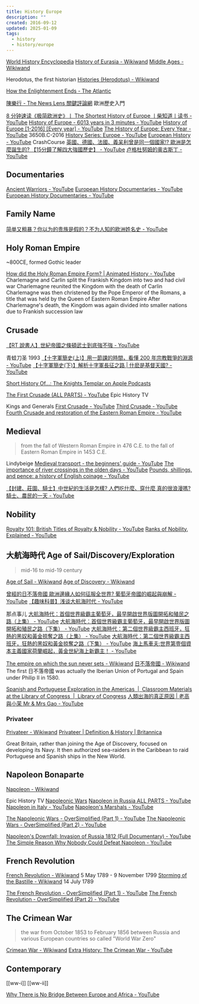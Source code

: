 ```yaml
---
title: History Europe
description: ""
created: 2016-09-12
updated: 2025-01-09
tags:
  - history
  - history/europe
---
```


[World History Encyclopedia](https://www.worldhistory.org/)
[History of Eurasia - Wikiwand](https://www.wikiwand.com/en/History_of_Eurasia)
[Middle Ages - Wikiwand](https://www.wikiwand.com/en/Middle_Ages)

Herodotus, the first historian
[Histories (Herodotus) - Wikiwand](<https://www.wikiwand.com/en/Histories_(Herodotus)>)

[How the Enlightenment Ends - The Atlantic](https://www.theatlantic.com/magazine/archive/2018/06/henry-kissinger-ai-could-mean-the-end-of-human-history/559124/)

[陳樂行 - The News Lens 關鍵評論網](https://www.thenewslens.com/author/Henry%20Chan) 歐洲歷史入門

[8 分钟速读《极简欧洲史》丨 The Shortest History of Europe 丨柴知道丨读书 - YouTube](https://www.youtube.com/watch?v=jBwHvGZZ7wk)
[History of Europe - 6013 years in 3 minutes - YouTube](https://www.youtube.com/watch?v=uxDyJ_6N-6A)
[History of Europe [1-2016] [Every year] - YouTube](https://www.youtube.com/watch?v=gn6mYygyxQk)
[The History of Europe: Every Year - YouTube](https://www.youtube.com/watch?v=oWWLECJnylM) 3650B.C-2016
[History Series: Europe - YouTube](https://www.youtube.com/playlist?list=PLEpnbGLPDdmFsiqrVYz-IeGrlYGqZn_Mx)
[European History - YouTube](https://www.youtube.com/playlist?list=PL8dPuuaLjXtMsMTfmRomkVQG8AqrAmJFX) CrashCourse
[英國、德國、法國、義呆利曾是同一個國家!? 歐洲是怎麼誕生的? 【15分鐘了解四大強國歷史】 - YouTube](https://www.youtube.com/watch?v=whKw6NEzN8o)
[卢格杜努姆的奥古斯丁 - YouTube](https://www.youtube.com/@augustinuslugdunensis)

## Documentaries

[Ancient Warriors - YouTube](https://www.youtube.com/playlist?list=PLFxVdVoTuIGx-pGdeAc5rRTQRj1Sbp-MP)
[European History Documentaries - YouTube](https://www.youtube.com/playlist?list=PLOArLjRj3ekoq7K2ublcB5XGnnxMxAjWm)
[European History Documentaries - YouTube](https://www.youtube.com/playlist?list=PLFXjUhgSe6nnyKqYMmEmIbwaO024JE80v)

## Family Name

[简单又粗暴？你以为的贵族是假的？不为人知的欧洲姓名史 - YouTube](https://www.youtube.com/watch?v=Z5GQkRQZu44)

## Holy Roman Empire

~800CE, formed Gothic leader

[How did the Holy Roman Empire Form? | Animated History - YouTube](https://www.youtube.com/watch?v=0PN9f1Sz3bc)
Charlemagne and Carlin split the Frankish Kingdom into two and had civil war
Charlemagne reunited the Kingdom with the death of Carlin
Charlemagne was then christened by the Pope Emperor of the Romans, a title that was held by the Queen of Eastern Roman Empire
After Charlemagne's death, the Kingdom was again divided into smaller nations due to Frankish succession law

## Crusade

[【RT 說書人】世紀帝國之條頓武士到底強不強 - YouTube](https://www.youtube.com/watch?v=CuXCDBr5xB0)

青蛙刀圣 1993
[【十字軍簡史(上)】用一節課的時間，看懂 200 年宗教戰爭的淵源 - YouTube](https://www.youtube.com/watch?v=atrb3BpX0zs)
[【十字軍簡史(下)】解析十字軍長征之路 | 什麽是基督天國? - YouTube](https://www.youtube.com/watch?v=di-db_uPp4c)

[Short History Of...: The Knights Templar on Apple Podcasts](https://podcasts.apple.com/us/podcast/the-knights-templar/id1579040306?i=1000555089142)

[The First Crusade (ALL PARTS) - YouTube](https://www.youtube.com/watch?v=jiakD6Pm9eE) Epic History TV

Kings and Generals
[First Crusade - YouTube](https://www.youtube.com/playlist?list=PLaBYW76inbX6RqjG027zLO_svn3Fdv7Qa)
[Third Crusade - YouTube](https://www.youtube.com/playlist?list=PLaBYW76inbX6U-99gpw9C9xxVyqZ7gU3q)
[Fourth Crusade and restoration of the Eastern Roman Empire - YouTube](https://www.youtube.com/playlist?list=PLaBYW76inbX4ZjR4rodOOSc-zL1orP4hW)

## Medieval

> from the fall of Western Roman Empire in 476 C.E. to the fall of Eastern Roman Empire in 1453 C.E.

Lindybeige
[Medieval transport - the beginners' guide - YouTube](https://www.youtube.com/watch?v=tdguh1D-fOk)
[The importance of river crossings in the olden days - YouTube](https://www.youtube.com/watch?v=1ZSl-ijkd7U)
[Pounds, shillings, and pence: a history of English coinage - YouTube](https://www.youtube.com/watch?v=R2paSGQRwvo)

[【封建、莊園、騎士】中世紀的生活是怎樣? 人們吃什麼、穿什麼 真的很浪漫嗎? 騎士、農民的一天 - YouTube](https://www.youtube.com/watch?v=tYaYUmQ5WKM)

## Nobility

[Royalty 101: British Titles of Royalty & Nobility - YouTube](https://www.youtube.com/watch?v=r_7l1P19xrE)
[Ranks of Nobility, Explained - YouTube](https://www.youtube.com/watch?v=Op8fEbxgqxY)

## 大航海時代 Age of Sail/Discovery/Exploration

> mid-16 to mid-19 century

[Age of Sail - Wikiwand](https://www.wikiwand.com/en/Age_of_Sail)
[Age of Discovery - Wikiwand](https://www.wikiwand.com/en/Age_of_Discovery)

[曾經的日不落帝國 歐洲邊緣人如何征服全世界? 葡萄牙帝國的崛起與崩解 - YouTube](https://www.youtube.com/watch?v=YyQ0iQvQxqM)
[【趣味科普】浅谈大航海时代 - YouTube](https://www.youtube.com/watch?v=XDl3QuUjJnI)

那点事儿
[大航海時代：首個世界級霸主葡萄牙，最早開啟世界版圖開拓和殖民之路（上集） - YouTube](https://www.youtube.com/watch?v=8NmfPOhRwt4)
[大航海時代：首個世界級霸主葡萄牙，最早開啟世界版圖開拓和殖民之路（下集） - YouTube](https://www.youtube.com/watch?v=Cu17txfNu2U)
[大航海時代：第二個世界級霸主西班牙，狂熱的黑奴和黃金掠奪之路（上集） - YouTube](https://www.youtube.com/watch?v=uDqBWBvYX1I)
[大航海時代：第二個世界級霸主西班牙，狂熱的黑奴和黃金掠奪之路（下集） - YouTube](https://www.youtube.com/watch?v=weJ0yv4bK-Y)
[海上馬車夫:世界第壹個資本主義國家荷蘭崛起，黃金世紀海上新霸主！ - YouTube](https://www.youtube.com/watch?v=LnGpsgX7v_8)

[The empire on which the sun never sets - Wikiwand](https://www.wikiwand.com/en/The_empire_on_which_the_sun_never_sets)
[日不落帝國 - Wikiwand](https://www.wikiwand.com/zh/%E6%97%A5%E4%B8%8D%E8%90%BD%E5%B8%9D%E5%9B%BD)
The first 日不落帝國 was actually the Iberian Union of Portugal and Spain under Philip II in 1580.

[Spanish and Portuguese Exploration in the Americas  |  Classroom Materials at the Library of Congress  |  Library of Congress](https://www.loc.gov/classroom-materials/spanish-and-portuguese-exploration-in-the-americas/)
[人類出海的真正原因 | 老高與小茉 Mr & Mrs Gao - YouTube](https://www.youtube.com/watch?v=4gJ11dasap4)

### Privateer

[Privateer - Wikiwand](https://www.wikiwand.com/en/Privateer)
[Privateer | Definition & History | Britannica](https://www.britannica.com/technology/privateer)

Great Britain, rather than joining the Age of Discovery, focused on developing its Navy.
It then authorized sea-raiders in the Caribbean to raid Portuguese and Spanish ships in the New World.

## Napoleon Bonaparte

[Napoleon - Wikiwand](https://www.wikiwand.com/en/Napoleon)

Epic History TV
[Napoleonic Wars](https://www.youtube.com/playlist?list=PLUOc2qodFHp-mOphKW9RzQLsFTt-IV9RY)
[Napoleon in Russia ALL PARTS - YouTube](https://www.youtube.com/watch?v=byH2WhzXjcQ)
[Napoleon in Italy - YouTube](https://www.youtube.com/playlist?list=PLUOc2qodFHp9ABETArJAlSKJ2K-_KSg2W)
[Napoleon's Marshals - YouTube](https://www.youtube.com/playlist?list=PLUOc2qodFHp9SqE7Cjl4Bkyup1o6JbCur)

[The Napoleonic Wars - OverSimplified (Part 1) - YouTube](https://www.youtube.com/watch?v=zqllxbPWKNI)
[The Napoleonic Wars - OverSimplified (Part 2) - YouTube](https://www.youtube.com/watch?v=mY3SEMTROas)

[Napoleon's Downfall: Invasion of Russia 1812 (Full Documentary) - YouTube](https://www.youtube.com/watch?v=liokytT2TSk)
[The Simple Reason Why Nobody Could Defeat Napoleon - YouTube](https://www.youtube.com/watch?v=OLo-K2_AyHs)

## French Revolution

[French Revolution - Wikiwand](https://www.wikiwand.com/en/French_Revolution) 5 May 1789 - 9 November 1799
[Storming of the Bastille - Wikiwand](https://www.wikiwand.com/en/Storming_of_the_Bastille) 14 July 1789

[The French Revolution - OverSimplified (Part 1) - YouTube](https://www.youtube.com/watch?v=8qRZcXIODNU)
[The French Revolution - OverSimplified (Part 2) - YouTube](https://www.youtube.com/watch?v=EQmjXM4VK2U)

## The Crimean War

> the war from October 1853 to February 1856 between Russia and various European countries
> so called "World War Zero"

[Crimean War - Wikiwand](https://www.wikiwand.com/en/Crimean_War)
[Extra History: The Crimean War - YouTube](https://www.youtube.com/playlist?list=PLhyKYa0YJ_5D6vGpsszjUMKY3GwYIvhWT)

## Contemporary

[[ww-i]]
[[ww-ii]]

[Why There is No Bridge Between Europe and Africa - YouTube](https://www.youtube.com/watch?v=rtvHUr_oTdQ)
